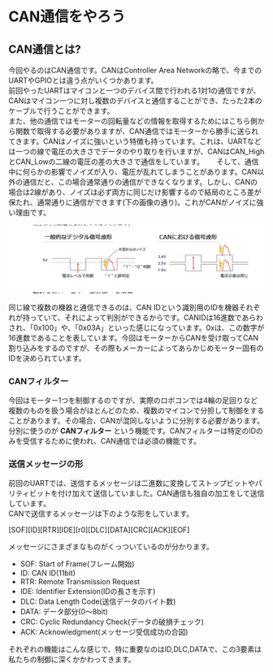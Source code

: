 # CAN通信をやろう
## CAN通信とは?
今回やるのはCAN通信です。CANはController Area Networkの略で、今までのUARTやGPIOとは違う点がいくつかあります。  
前回やったUARTはマイコンと一つのデバイス間で行われる1対1の通信ですが、CANはマイコン一つに対し複数のデバイスと通信することができ、たった2本のケーブルで行うことができます。  
また、他の通信ではモーターの回転量などの情報を取得するためにはこちら側から関数で取得する必要がありますが、CAN通信ではモーターから勝手に送られてきます。CANはノイズに強いという特徴も持っています。これは、UARTなどは一つの線で電圧の大きさでデータのやり取りを行いますが、CANはCAN_HighとCAN_Lowの二線の電圧の差の大きさで通信をしています。　　
そして、通信中に何らかの影響でノイズが入り、電圧が乱れてしまうことがあります。CAN以外の通信だと、この場合通常通りの通信ができなくなります。しかし、CANの場合は2線があり、ノイズは必ず両方に同じだけ影響するので結局のところ差が保たれ、通常通りに通信ができます(下の画像の通り)。これがCANがノイズに強い理由です。  

![alt text](image-51.png)

同じ線で複数の機器と通信できるのは、CAN IDという識別用のIDを機器それぞれが持っていて、それによって判別ができるからです。CANIDは16進数であらわされ、「0x100」や、「0x03A」といった感じになっています。0xは、この数字が16進数であることを表しています。今回はモーターからCANを受け取ってCAN割り込みをするのですが、その際もメーカーによってあらかじめモーター固有のIDを決められています。  
### CANフィルター
今回はモーター1つを制御するのですが、実際のロボコンでは4輪の足回りなど複数のものを扱う場合がほとんどのため、複数のマイコンで分担して制御をすることがあります。その場合、CANが混同しないように分別する必要があります。分別に使うのが **CANフィルター** という機能です。CANフィルターは特定のIDのみを受信するために使われ、CAN通信では必須の機能です。 
### 送信メッセージの形
前回のUARTでは、送信するメッセージは二進数に変換してストップビットやパリティビットを付け加えて送信していました。CAN通信も独自の加工をして送信しています。  
CANで送信するメッセージは下のような形をしています。  

[SOF][ID][RTR][IDE][r0][DLC][DATA][CRC][ACK][EOF]  

メッセージにさまざまなものがくっついているのが分かります。  
- SOF: Start of Frame(フレーム開始)
- ID: CAN ID(11bit)
- RTR: Remote Transmission Request
- IDE: Identifier Extension(IDの長さを示す)
- DLC: Data Length Code(送信データのバイト数)
- DATA: データ部分(0～8bit)
- CRC: Cyclic Redundancy Check(データの破損チェック)
- ACK: Acknowledgment(メッセージ受信成功の合図)

それぞれの機能はこんな感じで、特に重要なのはID,DLC,DATAで、この3要素は私たちの制御に深くかかわってきます。  
